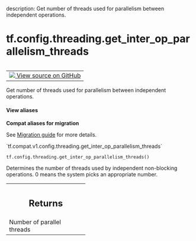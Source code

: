 description: Get number of threads used for parallelism between independent operations.

<div itemscope itemtype="http://developers.google.com/ReferenceObject">
<meta itemprop="name" content="tf.config.threading.get_inter_op_parallelism_threads" />
<meta itemprop="path" content="Stable" />
</div>

# tf.config.threading.get_inter_op_parallelism_threads

<!-- Insert buttons and diff -->

<table class="tfo-notebook-buttons tfo-api nocontent" align="left">
<td>
  <a target="_blank" href="https://github.com/tensorflow/tensorflow/blob/r2.3/tensorflow/python/framework/config.py#L85-L95">
    <img src="https://www.tensorflow.org/images/GitHub-Mark-32px.png" />
    View source on GitHub
  </a>
</td>
</table>



Get number of threads used for parallelism between independent operations.

<section class="expandable">
  <h4 class="showalways">View aliases</h4>
  <p>
<b>Compat aliases for migration</b>
<p>See
<a href="https://www.tensorflow.org/guide/migrate">Migration guide</a> for
more details.</p>
<p>`tf.compat.v1.config.threading.get_inter_op_parallelism_threads`</p>
</p>
</section>

<pre class="devsite-click-to-copy prettyprint lang-py tfo-signature-link">
<code>tf.config.threading.get_inter_op_parallelism_threads()
</code></pre>



<!-- Placeholder for "Used in" -->

Determines the number of threads used by independent non-blocking operations.
0 means the system picks an appropriate number.

<!-- Tabular view -->
 <table class="responsive fixed orange">
<colgroup><col width="214px"><col></colgroup>
<tr><th colspan="2"><h2 class="add-link">Returns</h2></th></tr>
<tr class="alt">
<td colspan="2">
Number of parallel threads
</td>
</tr>

</table>

